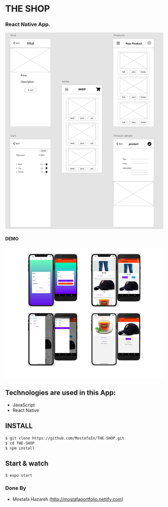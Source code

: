 # THE SHOP 

### React Native App.

![plan](initialPlan.png)

#### DEMO

![demo](demo.png)



## Technologies are used in this App:
 - JavaScript
 - React Native


 ## INSTALL 
    $ git clone https://github.com/MostafaIn/THE-SHOP.git
    $ cd THE-SHOP
    $ npm install

## Start & watch
    $ expo start



### Done By
- Mostafa Hazareh (http://mostafaportfolio.netlify.com)